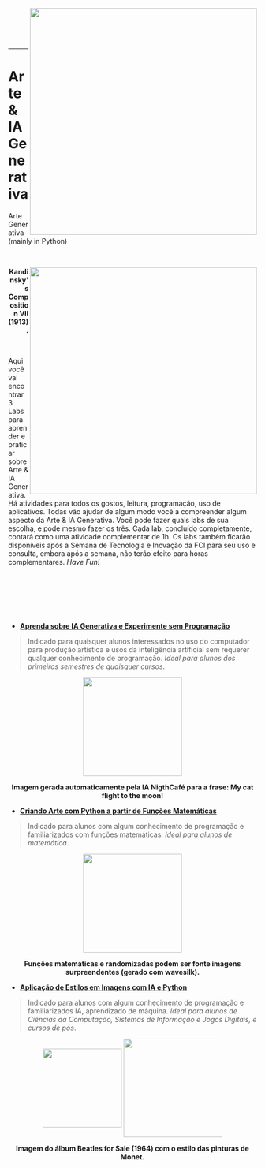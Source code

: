 <img src="http://meusite.mackenzie.br/rogerio/mackenzie70anos.jpg" width=460, align="right"> 
<!-- <h1 align=left><font size = 6, style="color:rgb(200,0,0)"> optional title </font></h1> -->

<br>

<br>

<br>

<br>

---
# Arte & IA Generativa
Arte Generativa (mainly in Python)

<br>

<p align = "right">
<img src = "http://meusite.mackenzie.br/rogerio/painters/Kandinsky.jpg" width=460, align="right">
</p>
<p align = "right">
  <b>Kandinsky's Composition VII (1913).</b>
</p>

<br>

Aqui você vai encontrar 3 Labs para aprender e praticar sobre Arte & IA Generativa. Há atividades para todos os gostos, leitura, programação, uso de aplicativos. Todas vão ajudar de algum modo você a compreender algum aspecto da  Arte & IA Generativa. Você pode fazer quais labs de sua escolha, e pode mesmo fazer os três. Cada lab, concluído completamente, contará como uma atividade complementar de 1h. Os labs também ficarão disponíveis após a Semana de Tecnologia e Inovação da FCI para seu uso e consulta, embora após a semana, não terão efeito para horas complementares. *Have Fun!*

<br>

<br>

<br>

<br>

<br>


* [**Aprenda sobre IA Generativa e Experimente sem Programação**](https://colab.research.google.com/github/Rogerio-mack/Arte_Generativa/blob/main/Generative_AI.ipynb) 
> Indicado para quaisquer alunos interessados no uso do computador para produção artística e usos da inteligência artificial sem requerer qualquer conhecimento de programação. *Ideal para alunos dos primeiros semestres de quaisquer cursos*.

<p align = "center">
<img src = "http://meusite.mackenzie.br/rogerio/painters/nightcafe_my_cat.png" width=200, align="center">
</p>
<p align = "center">
  <b>Imagem gerada automaticamente pela IA NigthCafé para a frase: <it>My cat flight to the moon!</it> </b>
</p>


* [**Criando Arte com Python a partir de Funções Matemáticas**](https://colab.research.google.com/github/Rogerio-mack/Arte_Generativa/blob/main/Samila_art_generator.ipynb) 
> Indicado para alunos com algum conhecimento de programação e familiarizados com funções matemáticas. *Ideal para alunos de matemática*. 

<p align = "center">
<img src = "http://meusite.mackenzie.br/rogerio/painters/wavesilk.png" width=200, align="center">
</p>
<p align = "center">
  <b>Funções matemáticas e randomizadas podem ser fonte imagens surpreendentes (gerado com wavesilk).</b>
</p>

* [**Aplicação de Estilos em Imagens com IA e Python**](https://colab.research.google.com/github/Rogerio-mack/Arte_Generativa/blob/main/Magenta_art_generator.ipynb) 
> Indicado para alunos com algum conhecimento de programação e familiarizados IA, aprendizado de máquina. *Ideal para alunos de Ciências da Computação, Sistemas de Informação e Jogos Digitais, e cursos de pós*. 


<p align = "center">
<img src="http://meusite.mackenzie.br/rogerio/painters/Monet.jpg" width=160, align="center"> 
<img src="http://meusite.mackenzie.br/rogerio/painters/beatles.png" width=200, align="center"> 
</p>
<p align = "center">
  <b>Imagem do álbum <it> Beatles for Sale (1964) </it> com o estilo das pinturas de Monet.</b>
</p>
